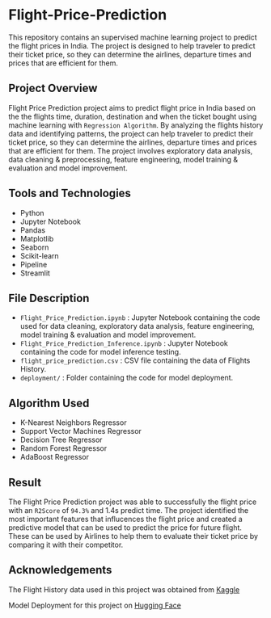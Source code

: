 # Flight-Price-Prediction
This repository contains an supervised machine learning project to predict the flight prices in India. The project is designed to help traveler to predict their ticket price, so they can determine the airlines, departure times and prices that are efficient for them.

## Project Overview
Flight Price Prediction project aims to predict flight price in India based on the the flights time, duration, destination and when the ticket bought using machine learning with `Regression Algorithm`. By analyzing the flights history data and identifying patterns, the project can help traveler to predict their ticket price, so they can determine the airlines, departure times and prices that are efficient for them. The project involves exploratory data analysis, data cleaning & preprocessing, feature engineering, model training & evaluation and model improvement.

## Tools and Technologies
- Python
- Jupyter Notebook
- Pandas
- Matplotlib
- Seaborn
- Scikit-learn
- Pipeline
- Streamlit

## File Description
- `Flight_Price_Prediction.ipynb` : Jupyter Notebook containing the code used for data cleaning, exploratory data analysis, feature engineering, model training & evaluation and model improvement.
- `Flight_Price_Prediction_Inference.ipynb` : Jupyter Notebook containing the code for model inference testing.
- `flight_price_prediction.csv` : CSV file containing the data of Flights History.
- `deployment/` : Folder containing the code for model deployment.

## Algorithm Used
- K-Nearest Neighbors Regressor
- Support Vector Machines Regressor
- Decision Tree Regressor
- Random Forest Regressor
- AdaBoost Regressor

## Result
The Flight Price Prediction project was able to successfully the flight price with an `R2Score` of `94.3%` and 1.4s predict time. The project identified the most important features that influcences the flight price and created a predictive model that can be used to predict the price for future flight. These can be used by Airlines to help them to evaluate their ticket price by comparing it with their competitor.

## Acknowledgements
The Flight History data used in this project was obtained from [Kaggle](https://www.kaggle.com/datasets/shubhambathwal/flight-price-prediction)

Model Deployment for this project on [Hugging Face](https://huggingface.co/spaces/gilangw/flight_price_predictor)
